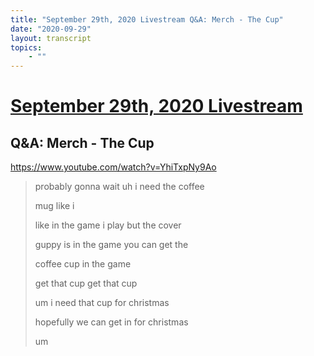 ```yaml
---
title: "September 29th, 2020 Livestream Q&A: Merch - The Cup"
date: "2020-09-29"
layout: transcript
topics:
    - ""
---
```

# [September 29th, 2020 Livestream](../2020-09-29.md)
## Q&A: Merch - The Cup
https://www.youtube.com/watch?v=YhiTxpNy9Ao
> probably gonna wait uh i need the coffee
> 
> mug like i
> 
> like in the game i play but the cover
> 
> guppy is in the game you can get the
> 
> coffee cup in the game
> 
> get that cup get that cup
> 
> um i need that cup for christmas
> 
> hopefully we can get in for christmas
> 
> um
> 
